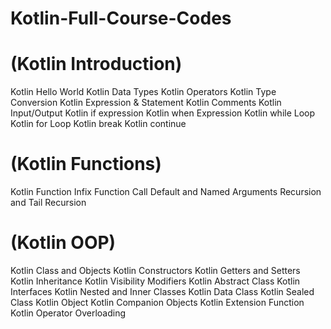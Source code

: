 # Kotlin-Full-Course-Codes
# (Kotlin Introduction)
Kotlin Hello World
Kotlin Data Types
Kotlin Operators
Kotlin Type Conversion
Kotlin Expression & Statement
Kotlin Comments
Kotlin Input/Output
Kotlin if expression
Kotlin when Expression
Kotlin while Loop
Kotlin for Loop
Kotlin break
Kotlin continue
# (Kotlin Functions)
Kotlin Function
Infix Function Call
Default and Named Arguments
Recursion and Tail Recursion
# (Kotlin OOP)
Kotlin Class and Objects
Kotlin Constructors
Kotlin Getters and Setters
Kotlin Inheritance
Kotlin Visibility Modifiers
Kotlin Abstract Class
Kotlin Interfaces
Kotlin Nested and Inner Classes
Kotlin Data Class
Kotlin Sealed Class
Kotlin Object
Kotlin Companion Objects
Kotlin Extension Function
Kotlin Operator Overloading
